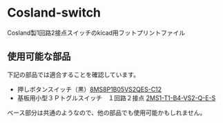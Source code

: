 # Cosland-switch
Cosland製1回路2接点スイッチのkicad用フットプリントファイル

## 使用可能な部品

下記の部品では適合することを確認しています。
- 押しボタンスイッチ（黒）[8MS8P1B05VS2QES-C12](https://akizukidenshi.com/catalog/g/gP-04367/)
- 基板用小型３Ｐトグルスイッチ　１回路２接点 [2MS1-T1-B4-VS2-Q-E-S](https://akizukidenshi.com/catalog/g/gP-00300/)

ベース部分は共通のようなので、他の部品でも使用可能かもしれません。
 
